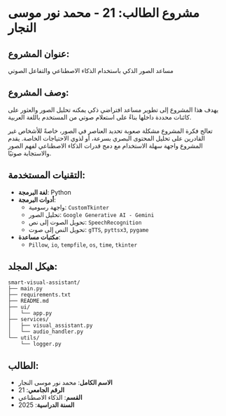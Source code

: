 #  مشروع الطالب: 21 - محمد نور موسى النجار

## عنوان المشروع:
مساعد الصور الذكي باستخدام الذكاء الاصطناعي والتفاعل الصوتي

##  وصف المشروع:
يهدف هذا المشروع إلى تطوير مساعد افتراضي ذكي يمكنه تحليل الصور والعثور على كائنات محددة داخلها بناءً على استعلام صوتي من المستخدم باللغة العربية.

تعالج فكرة المشروع مشكلة صعوبة تحديد العناصر في الصور، خاصةً للأشخاص غير القادرين على تحليل المحتوى البصري بسرعة، أو لذوي الاحتياجات الخاصة. يقدم المشروع واجهة سهلة الاستخدام مع دمج قدرات الذكاء الاصطناعي لفهم الصور والاستجابة صوتيًا.

##  التقنيات المستخدمة:
- **لغة البرمجة**: Python  
- **أدوات البرمجة**:  
  - واجهة رسومية: `CustomTkinter`  
  - تحليل الصور: `Google Generative AI - Gemini`  
  - تحويل الصوت إلى نص: `SpeechRecognition`  
  - تحويل النص إلى صوت: `gTTS`, `pyttsx3`, `pygame`
- **مكتبات مساعدة**:  
  - `Pillow`, `io`, `tempfile`, `os`, `time`, `tkinter`

##  هيكل المجلد:
```
smart-visual-assistant/
├── main.py
├── requirements.txt
├── README.md
├── ui/
│   └── app.py
├── services/
│   ├── visual_assistant.py
│   └── audio_handler.py
└── utils/
    └── logger.py
```

##  الطالب:
- **الاسم الكامل**: محمد نور موسى النجار  
- **الرقم الجامعي**: 21  
- **القسم**: الذكاء الاصطناعي  
- **السنة الدراسية**: 2025
